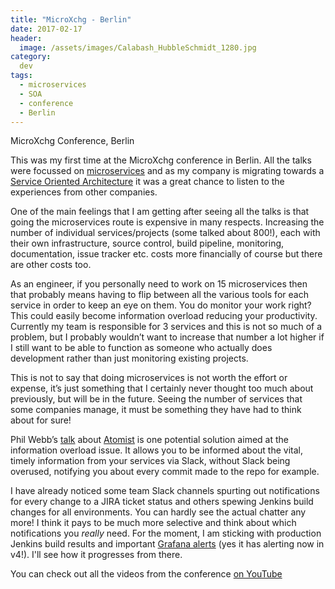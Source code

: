 ```yaml
---
title: "MicroXchg - Berlin"
date: 2017-02-17
header:
  image: /assets/images/Calabash_HubbleSchmidt_1280.jpg
category:
  dev
tags:
  - microservices
  - SOA
  - conference
  - Berlin
---
```


MicroXchg Conference, Berlin

This was my first time at the MicroXchg conference in Berlin. All the talks were
focussed on [microservices](https://en.wikipedia.org/wiki/Microservices) and as my company is migrating towards a 
[Service Oriented 
Architecture](https://en.wikipedia.org/wiki/Service-oriented_architecture)
 it was a great chance to listen to the experiences from other companies. 

One of the main feelings that I am getting after seeing all the talks is that going 
the microservices route is expensive in many respects. Increasing the number of 
individual services/projects (some talked about 800!), each with their own 
infrastructure, source control, build pipeline, monitoring, documentation, issue 
tracker etc. costs more financially of course but there are other costs too.

As an engineer, if you personally need to work on 15 microservices then that probably means 
having to flip between all the various tools for each service in order to keep an eye on 
them. You do monitor your work right? This could easily become information overload 
reducing your productivity. Currently my team is responsible for 3 services and this 
is not so much of a problem, but I probably wouldn’t want to increase that number a 
lot higher if I still want to be able to function as someone who actually does 
development rather than just monitoring existing projects. 

This is not to say that doing microservices is not worth the effort or expense, it’s
 just something that I certainly never thought too much about previously, but will be in the 
 future. Seeing the number of services that some companies manage, it must be something 
 they have had to think about for sure!

Phil Webb’s [talk](https://www.youtube.com/watch?v=61ym_VES6qg) about [Atomist](http://docs.atomist.com/) 
is one potential solution aimed at the information overload issue. It allows you to be 
informed about the vital, timely information from your services via Slack, without Slack 
being overused, notifying you about every commit made to the repo for example. 

I have already noticed some team Slack channels spurting out notifications for every 
change to a JIRA ticket status and others spewing Jenkins build changes for all environments. 
You can hardly see the actual chatter any more! I think it pays to be much more selective and
think about which notifications you *really* need. For the moment, I am sticking with production 
Jenkins build results and important [Grafana alerts](http://docs.grafana.org/alerting/rules/)
(yes it has alerting now in v4!). I'll see how it progresses from there.

You can check out all the videos from the conference [on YouTube](https://www.youtube.com/channel/UCGCbB8TPtYMQmJwYVogcPjg)
